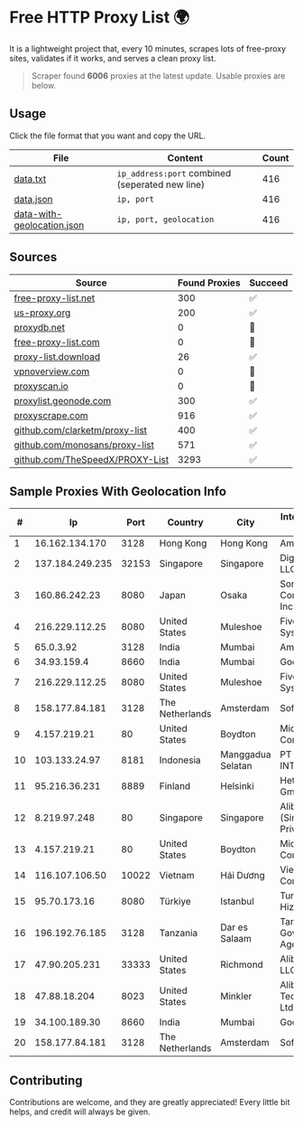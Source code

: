 
# Free HTTP Proxy List 🌍

It is a lightweight project that, every 10 minutes, scrapes lots of free-proxy sites, validates if it works, and serves a clean proxy list.


> Scraper found **6006** proxies at the latest update. Usable proxies are below.

## Usage

Click the file format that you want and copy the URL.


|File|Content|Count|
|----|-------|-----|
|[data.txt](https://raw.githubusercontent.com/themiralay/Proxy-List-World/master/data.txt)|`ip_address:port` combined (seperated new line)|416|
|[data.json](https://raw.githubusercontent.com/themiralay/Proxy-List-World/master/data.json)|`ip, port`|416|
|[data-with-geolocation.json](https://raw.githubusercontent.com/themiralay/Proxy-List-World/master/data-with-geolocation.json)|`ip, port, geolocation`|416|

## Sources

|Source|Found Proxies|Succeed|
|------|-------------|-------|
|[free-proxy-list.net](https://free-proxy-list.net)|300|✅|
|[us-proxy.org](https://www.us-proxy.org)|200|✅|
|[proxydb.net](http://proxydb.net)|0|🚫|
|[free-proxy-list.com](https://free-proxy-list.com/?page=&port=&type%5B%5D=http&type%5B%5D=https&up_time=0&search=Search)|0|🚫|
|[proxy-list.download](https://www.proxy-list.download/HTTP)|26|✅|
|[vpnoverview.com](https://vpnoverview.com/privacy/anonymous-browsing/free-proxy-servers)|0|🚫|
|[proxyscan.io](https://www.proxyscan.io)|0|🚫|
|[proxylist.geonode.com](https://proxylist.geonode.com/api/proxy-list?limit=300&page=1&sort_by=lastChecked&sort_type=desc&protocols=http,https)|300|✅|
|[proxyscrape.com](https://api.proxyscrape.com/v2/?request=displayproxies&protocol=http&timeout=10000&country=all&ssl=all&anonymity=all)|916|✅|
|[github.com/clarketm/proxy-list](https://raw.githubusercontent.com/clarketm/proxy-list/master/proxy-list-raw.txt)|400|✅|
|[github.com/monosans/proxy-list](https://raw.githubusercontent.com/monosans/proxy-list/main/proxies/http.txt)|571|✅|
|[github.com/TheSpeedX/PROXY-List](https://raw.githubusercontent.com/TheSpeedX/PROXY-List/master/http.txt)|3293|✅|


## Sample Proxies With Geolocation Info

|#|Ip|Port|Country|City|Internet Service Provider|
|-|--|----|-------|----|-------------------------|
|1|16.162.134.170|3128|Hong Kong|Hong Kong|Amazon.com|
|2|137.184.249.235|32153|Singapore|Singapore|DigitalOcean, LLC|
|3|160.86.242.23|8080|Japan|Osaka|Sony Network Communications Inc|
|4|216.229.112.25|8080|United States|Muleshoe|Five Area Systems, LLC|
|5|65.0.3.92|3128|India|Mumbai|Amazon.com|
|6|34.93.159.4|8660|India|Mumbai|Google LLC|
|7|216.229.112.25|8080|United States|Muleshoe|Five Area Systems, LLC|
|8|158.177.84.181|3128|The Netherlands|Amsterdam|SoftLayer|
|9|4.157.219.21|80|United States|Boydton|Microsoft Corporation|
|10|103.133.24.97|8181|Indonesia|Manggadua Selatan|PT PHATRIA INTI PERSADA|
|11|95.216.36.231|8889|Finland|Helsinki|Hetzner Online GmbH|
|12|8.219.97.248|80|Singapore|Singapore|Alibaba Cloud (Singapore) Private Limited|
|13|4.157.219.21|80|United States|Boydton|Microsoft Corporation|
|14|116.107.106.50|10022|Vietnam|Hải Dương|Viettel Corporation|
|15|95.70.173.16|8080|Türkiye|Istanbul|TurkNet Iletisim Hizmetleri|
|16|196.192.76.185|3128|Tanzania|Dar es Salaam|Tanzania e-Government Agency|
|17|47.90.205.231|33333|United States|Richmond|Alibaba.com LLC|
|18|47.88.18.204|8023|United States|Minkler|Alibaba (US) Technology Co., Ltd.|
|19|34.100.189.30|8660|India|Mumbai|Google LLC|
|20|158.177.84.181|3128|The Netherlands|Amsterdam|SoftLayer|



## Contributing

Contributions are welcome, and they are greatly appreciated! Every
little bit helps, and credit will always be given.

